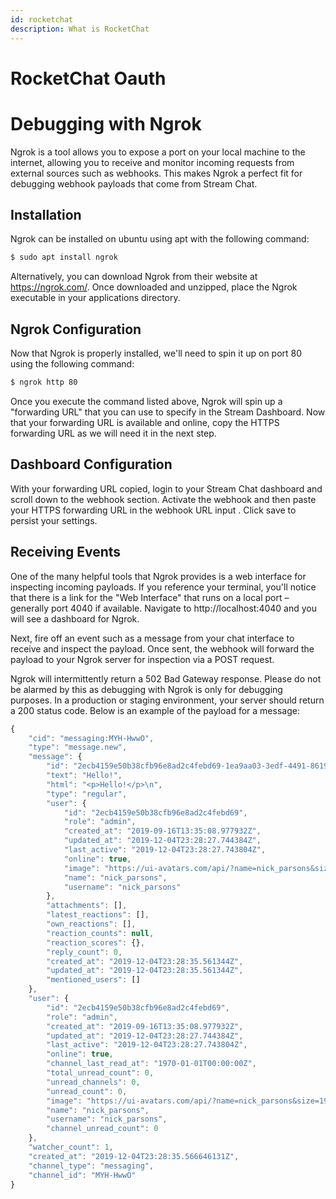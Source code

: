 ```yaml
---
id: rocketchat
description: What is RocketChat
---
```


# RocketChat Oauth

# Debugging with Ngrok

Ngrok is a tool allows you to expose a port on your local machine to the internet, allowing you to receive and monitor incoming requests from external sources such as webhooks. This makes Ngrok a perfect fit for debugging webhook payloads that come from Stream Chat.

## Installation

Ngrok can be installed on ubuntu using apt with the following command:

```bash
$ sudo apt install ngrok
```

Alternatively, you can download Ngrok from their website at https://ngrok.com/. Once downloaded and unzipped, place the Ngrok executable in your applications directory.

## Ngrok Configuration

Now that Ngrok is properly installed, we'll need to spin it up on port 80 using the following command:

```bash
$ ngrok http 80
```
Once you execute the command listed above, Ngrok will spin up a "forwarding URL" that you can use to specify in the Stream Dashboard. 
Now that your forwarding URL is available and online, copy the HTTPS forwarding URL as we will need it in the next step.

## Dashboard Configuration

With your forwarding URL copied, login to your Stream Chat dashboard and scroll down to the webhook section. Activate the webhook and then paste your HTTPS forwarding URL in the webhook URL input . Click save to persist your settings. 

## Receiving Events

One of the many helpful tools that Ngrok provides is a web interface for inspecting incoming payloads. If you reference your terminal, you'll notice that there is a link for the "Web Interface" that runs on a local port – generally port 4040 if available. Navigate to http://localhost:4040 and you will see a dashboard for Ngrok.

Next, fire off an event such as a message from your chat interface to receive and inspect the payload. Once sent, the webhook will forward the payload to your Ngrok server for inspection via a POST request.

Ngrok will intermittently return a 502 Bad Gateway response. Please do not be alarmed by this as debugging with Ngrok is only for debugging purposes. In a production or staging environment, your server should return a 200 status code.
Below is an example of the payload for a message:

```js
{
    "cid": "messaging:MYH-HwwO",
    "type": "message.new",
    "message": {
        "id": "2ecb4159e50b38cfb96e8ad2c4febd69-1ea9aa03-3edf-4491-8619-b34cabd4bcfc",
        "text": "Hello!",
        "html": "<p>Hello!</p>\n",
        "type": "regular",
        "user": {
            "id": "2ecb4159e50b38cfb96e8ad2c4febd69",
            "role": "admin",
            "created_at": "2019-09-16T13:35:08.977932Z",
            "updated_at": "2019-12-04T23:28:27.744384Z",
            "last_active": "2019-12-04T23:28:27.743804Z",
            "online": true,
            "image": "https://ui-avatars.com/api/?name=nick_parsons&size=192&background=000000&color=6E7FFE&length=1",
            "name": "nick_parsons",
            "username": "nick_parsons"
        },
        "attachments": [],
        "latest_reactions": [],
        "own_reactions": [],
        "reaction_counts": null,
        "reaction_scores": {},
        "reply_count": 0,
        "created_at": "2019-12-04T23:28:35.561344Z",
        "updated_at": "2019-12-04T23:28:35.561344Z",
        "mentioned_users": []
    },
    "user": {
        "id": "2ecb4159e50b38cfb96e8ad2c4febd69",
        "role": "admin",
        "created_at": "2019-09-16T13:35:08.977932Z",
        "updated_at": "2019-12-04T23:28:27.744384Z",
        "last_active": "2019-12-04T23:28:27.743804Z",
        "online": true,
        "channel_last_read_at": "1970-01-01T00:00:00Z",
        "total_unread_count": 0,
        "unread_channels": 0,
        "unread_count": 0,
        "image": "https://ui-avatars.com/api/?name=nick_parsons&size=192&background=000000&color=6E7FFE&length=1",
        "name": "nick_parsons",
        "username": "nick_parsons",
        "channel_unread_count": 0
    },
    "watcher_count": 1,
    "created_at": "2019-12-04T23:28:35.566646131Z",
    "channel_type": "messaging",
    "channel_id": "MYH-HwwO"
}
```
